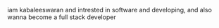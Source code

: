 iam kabaleeswaran and intrested in software and  developing, and also wanna become a full stack developer 
